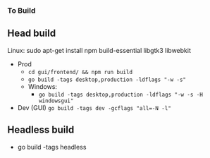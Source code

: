 ### To Build

## Head build

Linux: 
sudo apt-get install npm build-essential libgtk3 libwebkit
- Prod
  - `cd gui/frontend/ && npm run build`
  - `go build -tags desktop,production -ldflags "-w -s"`
  - Windows:
    - `go build -tags desktop,production -ldflags "-w -s -H windowsgui"`
- Dev (GUI) `go build -tags dev -gcflags "all=-N -l"`

## Headless build
- go build -tags headless
